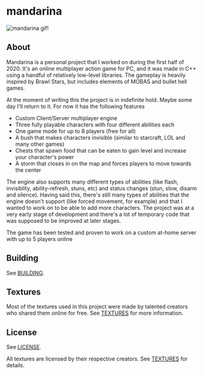 # mandarina

![mandarina gif!](https://github.com/Dhanton/mandarina/blob/assets/mandarina.gif)

## About
Mandarina is a personal project that I worked on during the first half of 2020. It's an online multiplayer action game for PC, and it was made in C++ using a handful of relatively low-level libraries. The gameplay is heavily inspired by Brawl Stars, but includes elements of MOBAS and bullet hell games.

At the moment of writing this the project is in indefinite hold. Maybe some day I'll return to it. For now it has the following features
* Custom Client/Server multiplayer engine
* Three fully playable characters with four different abilities each
* One game mode for up to 8 players (free for all)
* A bush that makes characters invisible (similar to starcraft, LOL and many other games)
* Chests that spawn food that can be eaten to gain level and increase your character's power
* A storm that closes in on the map and forces players to move towards the center

The engine also supports many different types of abilities (like flash, invisiblity, ability-refresh, stuns, etc) and status changes (stun, slow, disarm and silence). Having said this, there's still many types of abilities that the engine doesn't support (like forced movement, for example) and that I wanted to work on to be able to add more characters. The project was at a very early stage of development and there's a lot of temporary code that was supposed to be improved at later stages.

The game has been tested and proven to work on a custom at-home server with up to 5 players online

## Building
See [BUILDING](BUILDING.md).

## Textures
Most of the textures used in this project were made by talented creators who shared them online for free. See [TEXTURES](TEXTURES.md) for more information.

## License
See [LICENSE](LICENSE).

All textures are licensed by their respective creators. See [TEXTURES](TEXTURES.md) for details.

